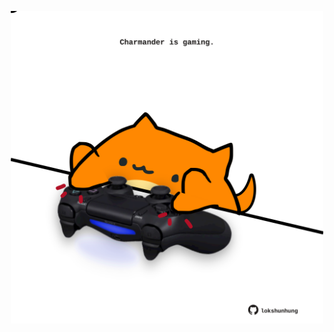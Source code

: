 <!-- built at 18/11/2022, 14:00:44 UTC -->
<p align="center">
  <img width="500" height="500" src="./ReadmeImage.svg">
</p>
